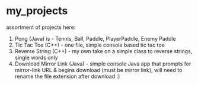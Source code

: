 # my_projects

assortment of projects here: 
1) Pong (Java) is - Tennis, Ball, Paddle, PlayerPaddle, Enemy Paddle
2) Tic Tac Toe (C++) - one file, simple console based tic tac toe
3) Reverse String (C++) - my own take on a simple class to reverse strings, single words only
4) Download Mirror Link (Java) - simple console Java app that prompts for mirror-link URL & begins download (must be mirror link), will need to rename the file extension after download :) 

